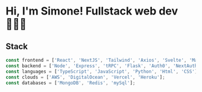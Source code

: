 
# Hi, I'm Simone! Fullstack web dev🧑🏻‍💻
## Stack
```javascript
const frontend = ['React', 'NextJS', 'Tailwind', 'Axios', 'Svelte', 'Material UI'];
const backend = ['Node', 'Express', 'tRPC', 'Flask', 'Auth0', 'NextAuth.js', 'Prisma'];
const languages = ['TypeScript', 'JavaScript', 'Python', 'Html', 'CSS'];
const clouds = ['AWS', 'DigitalOcean', 'Vercel', 'Heroku'];
const databases = ['MongoDB', 'Redis', 'mySql'];
```
